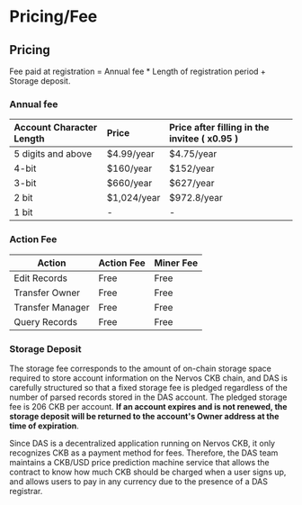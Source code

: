 # Pricing/Fee

## Pricing

Fee paid at registration = Annual fee \* Length of registration period + Storage deposit.

### Annual fee

| Account Character Length | Price      | Price after filling in the invitee \( x0.95 \) |
| :----------------------- | :--------- | :--------------------------------------------- |
| 5 digits and above       | \$4.99/year | \$4.75/year                                     |
| 4-bit                    | \$160/year  | \$152/year                                      |
| 3-bit                    | \$660/year  | \$627/year                                      |
| 2 bit                    | \$1,024/year | \$972.8/year                             |
| 1 bit                    | -          | -                                              |



### Action Fee

| Action           | Action Fee | Miner Fee |
| ---------------- | ---------- | --------- |
| Edit Records     | Free       | Free      |
| Transfer Owner   | Free       | Free      |
| Transfer Manager | Free       | Free      |
| Query Records    | Free       | Free      |





### Storage Deposit

The storage fee corresponds to the amount of on-chain storage space required to store account information on the Nervos CKB chain, and DAS is carefully structured so that a fixed storage fee is pledged regardless of the number of parsed records stored in the DAS account. The pledged storage fee is 206 CKB per account. **If an account expires and is not renewed, the storage deposit will be returned to the account's Owner address at the time of expiration**.

Since DAS is a decentralized application running on Nervos CKB, it only recognizes CKB as a payment method for fees. Therefore, the DAS team maintains a CKB/USD price prediction machine service that allows the contract to know how much CKB should be charged when a user signs up, and allows users to pay in any currency due to the presence of a DAS registrar.

